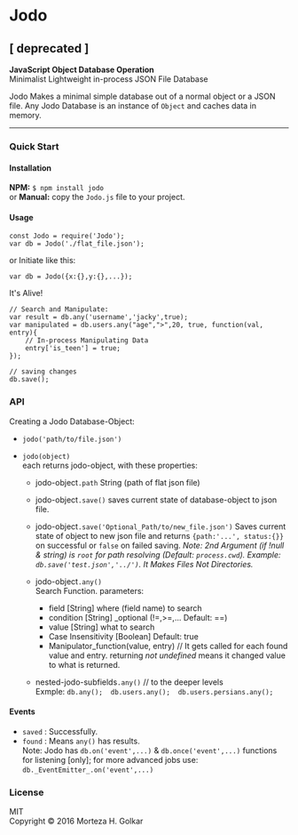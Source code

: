 # Jodo

## [ deprecated ]

**JavaScript Object Database Operation**  
Minimalist Lightweight in-process JSON File Database

Jodo Makes a minimal simple database out of a normal object or a JSON file. Any Jodo Database is an instance of `Object` and caches data in memory.

--------------------------------

### Quick Start
#### Installation
**NPM:** `$ npm install jodo`  
 or **Manual:** copy the `Jodo.js` file to your project.

#### Usage
```
const Jodo = require('Jodo');
var db = Jodo('./flat_file.json');
```
or Initiate like this:
```
var db = Jodo({x:{},y:{},...});
```
It's Alive!
```
// Search and Manipulate:
var result = db.any('username','jacky',true);
var manipulated = db.users.any("age",">",20, true, function(val, entry){
    // In-process Manipulating Data
    entry['is_teen'] = true;
});

// saving changes
db.save();
```


### API
Creating a Jodo Database-Object:  
* `jodo('path/to/file.json')`
* `jodo(object)`   
each returns jodo-object, with these properties:

    * jodo-object`.path` String (path of flat json file)

    * jodo-object`.save()` saves current state of database-object to json file.
    * jodo-object`.save('Optional_Path/to/new_file.json')` Saves current state of object to new json file and returns `{path:'...', status:{}}` on successful or `false` on failed saving. *Note: 2nd Argument (if !null & string) is `root` for path resolving (Default: `process.cwd`). Example: `db.save('test.json','../')`. It Makes Files Not Directories.*  
    
    * jodo-object`.any()`  
    Search Function. parameters:
        * field [String] where (field name) to search
        * condition [String] _optional (!=,>=,... Default: ==)
        * value [String] what to search
        * Case Insensitivity [Boolean] Default: true
        * Manipulator_function(value, entry) // It gets called for each found value and entry. returning *not undefined* means it changed value to what is returned.
    * nested-jodo-subfields`.any()` // to the deeper levels   
    Exmple: `db.any();  db.users.any();  db.users.persians.any();`

#### Events
* `saved` : Successfully.
* `found` : Means `any()` has results.  
Note: Jodo has `db.on('event',...)` & `db.once('event',...)` functions for listening [only]; for more advanced jobs use:  `db._EventEmitter_.on('event',...)`

### License
MIT  
Copyright © 2016 Morteza H. Golkar
